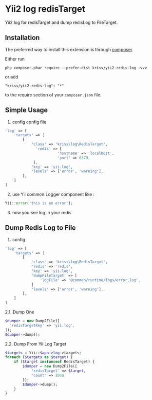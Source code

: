 Yii2 log redisTarget
====================
Yii2 log for redisTarget and dump redisLog to FileTarget.

Installation
------------

The preferred way to install this extension is through [composer](http://getcomposer.org/download/).

Either run

```
php composer.phar require --prefer-dist kriss/yii2-redis-log -vvv
```

or add

```
"kriss/yii2-redis-log": "*"
```

to the require section of your `composer.json` file.


Simple Usage
-----

1. config config file

```php
'log' => [
    'targets' => [
        [
            'class' => 'kriss\log\RedisTarget',
              'redis' => [
                        'hostname' => 'localhost',
                        'port' => 6379,                        
             ],
            'key' => 'yii.log',
            'levels' => ['error', 'warning'],
        ],
    ]
]
```

2. use Yii common Logger component like :

```php
Yii::error('this is en error');
```

3. now you see log in your redis

Dump Redis Log to File
-----

1. config

```php
'log' => [
    'targets' => [
        [
            'class' => 'kriss\log\RedisTarget',
            'redis' => 'redis',
            'key' => 'yii.log',
            'dumpFileTarget' => [
                'logFile' => '@common/runtime/logs/error.log',
            ]
            'levels' => ['error', 'warning'],
        ],
    ]
]
```

2.1. Dump One

```php
$dumper = new Dump2File([
  'redisTargetKey' => 'yii.log',
]);
$dumper->dump();
```

2.2. Dump From Yii Log Target

```php
$targets = Yii::$app->log->targets;
foreach ($targets as $target) {
    if ($target instanceof RedisTarget) {
        $dumper = new Dump2File([
            'redisTarget' => $target,
            'count' => 1000
        ]);
        $dumper->dump();
    }
}
```
